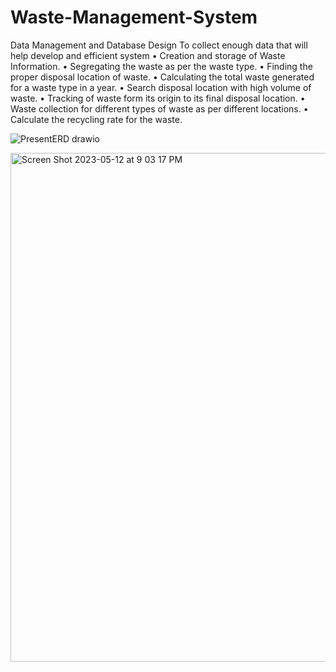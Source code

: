 # Waste-Management-System
Data Management and Database Design
To collect enough data that will help develop and efficient system
• Creation and storage of Waste Information.
• Segregating the waste as per the waste type.
• Finding the proper disposal location of waste.
• Calculating the total waste generated for a waste type in a year.
• Search disposal location with high volume of waste.
• Tracking of waste form its origin to its final disposal location.
• Waste collection for different types of waste as per different locations.
• Calculate the recycling rate for the waste.

![PresentERD drawio](https://github.com/Amisha03032000/Waste-Management-System/assets/114260916/341a1da3-b126-4c4f-a1ff-aece11a2af94)


<img width="814" alt="Screen Shot 2023-05-12 at 9 03 17 PM" src="https://github.com/Amisha03032000/Waste-Management-System/assets/114260916/86bceffb-6fa3-413c-ab22-051a21610ff1">
